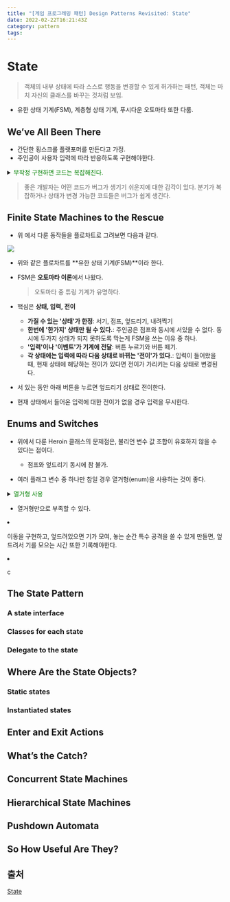 ```yaml
---
title: "[게임 프로그래밍 패턴] Design Patterns Revisited: State"
date: 2022-02-22T16:21:43Z
category: pattern
tags:
---
```


# **State**

> 객체의 내부 상태에 따라 스스로 행동을 변경할 수 있게 허가하는 패턴, 객체는 마치 자신의 클래스를 바꾸는 것처럼 보임.

- 유한 상태 기계(FSM), 계층형 상태 기계, 푸시다운 오토마타 또한 다룸.

## **We’ve All Been There**

- 간단한 횡스크롤 플랫포머를 만든다고 가정.
- 주인공이 사용자 입력에 따라 반응하도록 구현해야한다.

<details><summary><font color = "green">무작정 구현하면 코드는 복잡해진다.</font></summary>
<div markdown="1">
- B버튼을 누르면 점프하는 코드는 다음과 같다.

```cpp
void Heroine::handleInput(Input input)
{
  if (input == PRESS_B)
  {
    yVelocity_ = JUMP_VELOCITY;
    setGraphics(IMAGE_JUMP);
  }
}
```

- 이 코드는 '공중 점프'를 허용한다.(계속 공중에 떠 있을 수 있다.)
- `isJumping_` 필드를 추가하면 간단히 고칠 수 있다. (토글할 필요가 있다)

```cpp
void Heroine::handleInput(Input input)
{
  if (input == PRESS_B)
  {
    if (!isJumping_)
    {
      isJumping_ = true;
      // Jump...
    }
  }
}
```

- 주인공이 땅에 있을 때 아래 버튼을 누르면 엎드리고, 버튼을 떼면 다시 일어서는 기능은 다음과 같을 것이다.

```cpp
void Heroine::handleInput(Input input)
{
  if (input == PRESS_B)
  {
    // Jump if not jumping...
  }
  else if (input == PRESS_DOWN)
  {
    if (!isJumping_)
    {
      setGraphics(IMAGE_DUCK);
    }
  }
  else if (input == RELEASE_DOWN)
  {
    setGraphics(IMAGE_STAND);
  }
}
```

- 이 코드의 버그
  - 엎드리기 위해 아래 버튼을 누른 뒤, B버튼을 눌러 엎드린 상태에서 점프하고나서 공중에서 아래버튼을 떼면, 점프 중에 땅에 서 있는 모습으로 보임.
  - 플레그 변수가 더 필요하다.

```cpp
void Heroine::handleInput(Input input)
{
  if (input == PRESS_B)
  {
    if (!isJumping_ && !isDucking_)
    {
      // Jump...
    }
  }
  else if (input == PRESS_DOWN)
  {
    if (!isJumping_)
    {
      isDucking_ = true;
      setGraphics(IMAGE_DUCK);
    }
  }
  else if (input == RELEASE_DOWN)
  {
    if (isDucking_)
    {
      isDucking_ = false;
      setGraphics(IMAGE_STAND);
    }
  }
}
```

- 점프 중, 아래 버튼을 눌러 내려찍기 공격을 할 수 있게 하는 코드는 다음과 같다.

```cpp
void Heroine::handleInput(Input input)
{
  if (input == PRESS_B)
  {
    if (!isJumping_ && !isDucking_)
    {
      // Jump...
    }
  }
  else if (input == PRESS_DOWN)
  {
    if (!isJumping_)
    {
      isDucking_ = true;
      setGraphics(IMAGE_DUCK);
    }
    else
    {
      isJumping_ = false;
      setGraphics(IMAGE_DIVE);
    }
  }
  else if (input == RELEASE_DOWN)
  {
    if (isDucking_)
    {
      // Stand...
    }
  }
}
```

- 이번에도 버그가 생긴다. - 또 플래그 변수를 넣어야한다.
- 이런 식으로 코드를 건드리면 계속해서 망가진다.
</div></details>

> 좋은 개발자는 어떤 코드가 버그가 생기기 쉬운지에 대한 감각이 있다. 분기가 복잡하거나 상태가 변경 가능한 코드들은 버그가 쉽게 생긴다.

## **Finite State Machines to the Rescue**

- 위 에서 다룬 동작들을 플로차트로 그려보면 다음과 같다.

![](https://gameprogrammingpatterns.com/images/state-flowchart.png)

- 위와 같은 플로차트를 **유한 상태 기계(FSM)**이라 한다.
- FSM은 **오토마타 이론**에서 나왔다.

  > 오토마타 중 튜링 기계가 유명하다.

- 핵심은 **상태, 입력, 전이**

  - **가질 수 있는 '상태'가 한정**: 서기, 점프, 엎드리기, 내려찍기
  - **한번에 '한가지' 상태만 될 수 있다.**: 주인공은 점프와 동시에 서있을 수 없다. 동시에 두가지 상태가 되지 못하도록 막는게 FSM을 쓰는 이유 중 하나.
  - **'입력'이나 '이벤트'가 기계에 전달**: 버튼 누르기와 버튼 떼기.
  - **각 상태에는 입력에 따라 다음 상태로 바뀌는 '전이'가 있다.**: 입력이 들어왔을 때, 현재 상태에 해당하는 전이가 있다면 전이가 가리키는 다음 상태로 변경된다.

- 서 있는 동안 아래 버튼을 누르면 엎드리기 상태로 전이한다.

- 현재 상태에서 들어온 입력에 대한 전이가 없을 경우 입력을 무시한다.

## **Enums and Switches**

- 위에서 다룬 Heroin 클래스의 문제점은, 불리언 변수 값 조합이 유효하지 않을 수 있다는 점이다.

  - 점프와 엎드리기 동시에 참 불가.

- 여러 플래그 변수 중 하나만 참일 경우 열거형(enum)을 사용하는 것이 좋다.

<details><summary><font color = "green">열거형 사용</font></summary>
<div markdown="1">

```cpp
enum State
{
  STATE_STANDING,
  STATE_JUMPING,
  STATE_DUCKING,
  STATE_DIVING
};
```

- 먼저 상태에 따라 분기하게 했다.
  - 이제 플래그 여러개 대신 state\_ 필드 하나만 있어도 됨.

```cpp
void Heroine::handleInput(Input input)
{
  switch (state_)
  {
    case STATE_STANDING:
      if (input == PRESS_B)
      {
        state_ = STATE_JUMPING;
        yVelocity_ = JUMP_VELOCITY;
        setGraphics(IMAGE_JUMP);
      }
      else if (input == PRESS_DOWN)
      {
        state_ = STATE_DUCKING;
        setGraphics(IMAGE_DUCK);
      }
      break;

    case STATE_JUMPING:
      if (input == PRESS_DOWN)
      {
        state_ = STATE_DIVING;
        setGraphics(IMAGE_DIVE);
      }
      break;

    case STATE_DUCKING:
      if (input == RELEASE_DOWN)
      {
        state_ = STATE_STANDING;
        setGraphics(IMAGE_STAND);
      }
      break;
  }
}
```

- 분기 문을 다 없애진 못했지만, 업데이트해야 할 상태변수를 하나로 줄였고, 하나의 상태를 관리하는 코드는 한곳에 있다.

  - 열거형은 상태 기계를 구현하는 가장 간단한 방법이다.
    </div>
  </details>

  - 열거형만으로 부족할 수 있다.

- 이동을 구현하고, 엎드려있으면 기가 모여, 놓는 순간 특수 공격을 쏠 수 있게 만들면, 엎드려서 기를 모으는 시간 또한 기록해야한다.

- c

## **The State Pattern**

### **A state interface**

### **Classes for each state**

### **Delegate to the state**

## **Where Are the State Objects?**

### **Static states**

### **Instantiated states**

## **Enter and Exit Actions**

## **What’s the Catch?**

## **Concurrent State Machines**

## **Hierarchical State Machines**

## **Pushdown Automata**

## **So How Useful Are They?**

## **출처**

[State](https://gameprogrammingpatterns.com/state.html)
